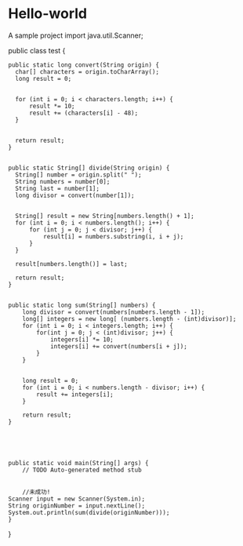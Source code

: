 # Hello-world
A sample project
import java.util.Scanner;

public class test {
	
	public static long convert(String origin) {
	  char[] characters = origin.toCharArray();
	  long result = 0;
	  
	  
	  for (int i = 0; i < characters.length; i++) {
		  result *= 10;
		  result += (characters[i] - 48);
	  }
	  
	  
	  return result;
	}
	

	public static String[] divide(String origin) {
	  String[] number = origin.split(" ");
	  String numbers = number[0];
	  String last = number[1];
	  long divisor = convert(number[1]);
	  
	  
	  String[] result = new String[numbers.length() + 1];
      for (int i = 0; i < numbers.length(); i++) {
    	  for (int j = 0; j < divisor; j++) {
    		  result[i] = numbers.substring(i, i + j);
    	  }
      }
      
      result[numbers.length()] = last; 
      
      return result;
	}
	
	
	public static long sum(String[] numbers) {
		long divisor = convert(numbers[numbers.length - 1]);
		long[] integers = new long[ (numbers.length - (int)divisor)];
		for (int i = 0; i < integers.length; i++) {
			for(int j = 0; j < (int)divisor; j++) {
				integers[i] *= 10;
				integers[i] += convert(numbers[i + j]);
			}
		}
		
		
		long result = 0;
		for (int i = 0; i < numbers.length - divisor; i++) {
			result += integers[i];
		}
		
		return result;
	}
	
	

	
	
	public static void main(String[] args) {
		// TODO Auto-generated method stub
		
		
		//未成功!
    Scanner input = new Scanner(System.in);
    String originNumber = input.nextLine();
    System.out.println(sum(divide(originNumber)));
	}

}
